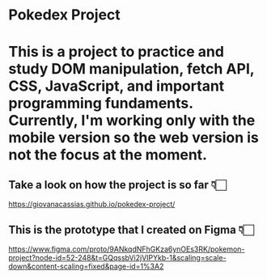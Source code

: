 # Pokedex Project

<h1>This is a project to practice and study DOM manipulation, fetch API, CSS, JavaScript, and important programming fundaments. Currently, I'm working only with the mobile version so the web version is not the focus at the moment.</h1>

<h2> Take a look on how the project is so far 👇🏻</h2>

<a>https://giovanacassias.github.io/pokedex-project/</a>

<h2>This is the prototype that I created on Figma 👇🏻</h2>

<a>https://www.figma.com/proto/9ANkqdNFhGKza6ynOEs3RK/pokemon-project?node-id=52-248&t=GQqssbVi2jVIPYkb-1&scaling=scale-down&content-scaling=fixed&page-id=1%3A2<a>
